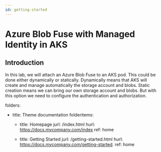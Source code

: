 ```yaml
---
id: getting-started
---
```


# Azure Blob Fuse with Managed Identity in AKS

## Introduction

In this lab, we will attach an Azure Blob Fuse to an AKS pod.
This could be done either dynamically or statically.
Dynamically means that AKS will create and manage automatically the storage account and blobs.
Static creation means we can bring our own storage account and blobs.
But with this option we need to configure the authentication and authorization.

folders:
- title: Theme documentation
  folderitems:

  - title: Homepage
    jurl: /index.html
    hurl: https://docs.mycompany.com/index
    ref: home

  - title: Getting Started
    jurl: /getting-started.html
    hurl: https://docs.mycompany.com/getting-started.
    ref: home